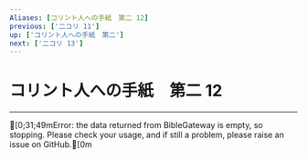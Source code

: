 ```yaml
---
Aliases: [コリント人への手紙　第二 12]
previous: ['二コリ 11']
up: ['コリント人への手紙　第二']
next: ['二コリ 13']
---
```

# コリント人への手紙　第二 12

***
[0;31;49mError: the data returned from BibleGateway is empty, so stopping. Please check your usage, and if still a problem, please raise an issue on GitHub.[0m
